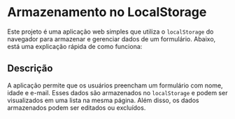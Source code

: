# Armazenamento no LocalStorage

Este projeto é uma aplicação web simples que utiliza o `localStorage` do navegador para armazenar e gerenciar dados de um formulário. Abaixo, está uma explicação rápida de como funciona:

## Descrição

A aplicação permite que os usuários preencham um formulário com nome, idade e e-mail. Esses dados são armazenados no `localStorage` e podem ser visualizados em uma lista na mesma página. Além disso, os dados armazenados podem ser editados ou excluídos.
